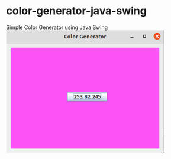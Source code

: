 # color-generator-java-swing
Simple Color Generator using Java Swing
<br>![plot](https://github.com/zahirulnahid/color-generator-java-swing/blob/master/Screenshot%20from%202021-07-20%2013-38-40.png?raw=true)
